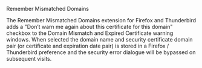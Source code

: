 Remember Mismatched Domains

The Remember Mismatched Domains extension for Firefox and Thunderbird adds a "Don’t warn me again about this certificate for this domain" checkbox to the Domain Mismatch and Expired Certificate warning windows. When selected the domain name and security certificate domain pair (or certificate and expiration date pair) is stored in a Firefox / Thunderbird preference and the security error dialogue will be bypassed on subsequent visits.